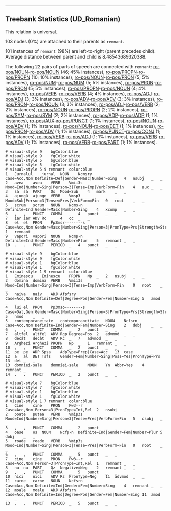 

--------------------------------------------------------------------------------

## Treebank Statistics (UD_Romanian)

This relation is universal.

103 nodes (0%) are attached to their parents as `remnant`.

101 instances of `remnant` (98%) are left-to-right (parent precedes child).
Average distance between parent and child is 8.48543689320388.

The following 22 pairs of parts of speech are connected with `remnant`: [ro-pos/NOUN]()-[ro-pos/NOUN]() (46; 45% instances), [ro-pos/PROPN]()-[ro-pos/PROPN]() (10; 10% instances), [ro-pos/NOUN]()-[ro-pos/PRON]() (5; 5% instances), [ro-pos/NUM]()-[ro-pos/NUM]() (5; 5% instances), [ro-pos/PRON]()-[ro-pos/PRON]() (5; 5% instances), [ro-pos/PROPN]()-[ro-pos/NOUN]() (4; 4% instances), [ro-pos/VERB]()-[ro-pos/VERB]() (4; 4% instances), [ro-pos/ADJ]()-[ro-pos/ADJ]() (3; 3% instances), [ro-pos/ADV]()-[ro-pos/ADV]() (3; 3% instances), [ro-pos/PRON]()-[ro-pos/NOUN]() (3; 3% instances), [ro-pos/ADJ]()-[ro-pos/VERB]() (2; 2% instances), [ro-pos/NOUN]()-[ro-pos/PROPN]() (2; 2% instances), [ro-pos/SYM]()-[ro-pos/SYM]() (2; 2% instances), [ro-pos/ADP]()-[ro-pos/ADP]() (1; 1% instances), [ro-pos/AUX]()-[ro-pos/PUNCT]() (1; 1% instances), [ro-pos/NOUN]()-[ro-pos/ADV]() (1; 1% instances), [ro-pos/NOUN]()-[ro-pos/DET]() (1; 1% instances), [ro-pos/PRON]()-[ro-pos/ADV]() (1; 1% instances), [ro-pos/PUNCT]()-[ro-pos/CONJ]() (1; 1% instances), [ro-pos/VERB]()-[ro-pos/ADJ]() (1; 1% instances), [ro-pos/VERB]()-[ro-pos/ADV]() (1; 1% instances), [ro-pos/VERB]()-[ro-pos/PART]() (1; 1% instances).


~~~ conllu
# visual-style 9	bgColor:blue
# visual-style 9	fgColor:white
# visual-style 5	bgColor:blue
# visual-style 5	fgColor:white
# visual-style 5 9 remnant	color:blue
1	Jurnalul	jurnal	NOUN	Ncmsry	Case=Acc,Nom|Definite=Def|Gender=Masc|Number=Sing	4	nsubj	_	_
2	avea	avea	VERB	Vmii3s	Mood=Ind|Number=Sing|Person=3|Tense=Imp|VerbForm=Fin	4	aux	_	_
3	să	să	PART	Qs	Mood=Sub	4	mark	_	_
4	ajungă	ajunge	VERB	Vmsp3	Mood=Sub|Person=3|Tense=Pres|VerbForm=Fin	0	root	_	_
5	scrum	scrum	NOUN	Ncms-n	Definite=Ind|Gender=Masc|Number=Sing	4	xcomp	_	_
6	,	,	PUNCT	COMMA	_	4	punct	_	_
7	iar	iar	ADV	Rc	_	4	cc	_	_
8	el	el	PRON	Pp3msr--------s	Case=Acc,Nom|Gender=Masc|Number=Sing|Person=3|PronType=Prs|Strength=Strong	1	remnant	_	_
9	vapori	vapori	NOUN	Ncmp-n	Definite=Ind|Gender=Masc|Number=Plur	5	remnant	_	_
10	.	.	PUNCT	PERIOD	_	4	punct	_	_

~~~


~~~ conllu
# visual-style 9	bgColor:blue
# visual-style 9	fgColor:white
# visual-style 1	bgColor:blue
# visual-style 1	fgColor:white
# visual-style 1 9 remnant	color:blue
1	Eminescu	Eminescu	PROPN	Np	_	2	nsubj	_	_
2	domina	domina	VERB	Vmii3s	Mood=Ind|Number=Sing|Person=3|Tense=Imp|VerbForm=Fin	0	root	_	_
3	naiva	naiv	ADJ	Afpfsry	Case=Acc,Nom|Definite=Def|Degree=Pos|Gender=Fem|Number=Sing	5	amod	_	_
4	lui	el	PRON	Pp3mso--------s	Case=Dat,Gen|Gender=Masc|Number=Sing|Person=3|PronType=Prs|Strength=Strong	5	nmod	_	_
5	contemporaneitate	contemporaneitate	NOUN	Ncfsrn	Case=Acc,Nom|Definite=Ind|Gender=Fem|Number=Sing	2	dobj	_	_
6	,	,	PUNCT	COMMA	_	2	punct	_	_
7	altfel	altfel	ADV	Rgp	Degree=Pos	2	advmod	_	_
8	decât	decât	ADV	Rc	_	7	advmod	_	_
9	Arghezi	Arghezi	PROPN	Np	_	1	remnant	_	_
10	,	,	PUNCT	COMMA	_	2	punct	_	_
11	pe	pe	ADP	Spsa	AdpType=Prep|Case=Acc	13	case	_	_
12	a	al	DET	Tsfs	Gender=Fem|Number=Sing|Poss=Yes|PronType=Prs	13	det	_	_
13	domniei-sale	domniei-sale	NOUN	Yn	Abbr=Yes	4	remnant	_	_
14	.	.	PUNCT	PERIOD	_	2	punct	_	_

~~~


~~~ conllu
# visual-style 7	bgColor:blue
# visual-style 7	fgColor:white
# visual-style 1	bgColor:blue
# visual-style 1	fgColor:white
# visual-style 1 7 remnant	color:blue
1	Cine	cine	PRON	Pw3--r	Case=Acc,Nom|Person=3|PronType=Int,Rel	2	nsubj	_	_
2	poate	putea	VERB	Vmip3s	Mood=Ind|Number=Sing|Person=3|Tense=Pres|VerbForm=Fin	5	csubj	_	_
3	,	,	PUNCT	COMMA	_	2	punct	_	_
4	oase	os	NOUN	Ncfp-n	Definite=Ind|Gender=Fem|Number=Plur	5	dobj	_	_
5	roade	roade	VERB	Vmip3s	Mood=Ind|Number=Sing|Person=3|Tense=Pres|VerbForm=Fin	0	root	_	_
6	,	,	PUNCT	COMMA	_	5	punct	_	_
7	cine	cine	PRON	Pw3--r	Case=Acc,Nom|Person=3|PronType=Int,Rel	1	remnant	_	_
8	nu	nu	PART	Qz	Negative=Neg	2	remnant	_	_
9	,	,	PUNCT	COMMA	_	5	punct	_	_
10	nici	nici	ADV	Rz	PronType=Neg	11	advmod	_	_
11	carne	carne	NOUN	Ncfsrn	Case=Acc,Nom|Definite=Ind|Gender=Fem|Number=Sing	4	remnant	_	_
12	moale	moale	ADJ	Afpfsrn	Case=Acc,Nom|Definite=Ind|Degree=Pos|Gender=Fem|Number=Sing	11	amod	_	_
13	.	.	PUNCT	PERIOD	_	5	punct	_	_

~~~


